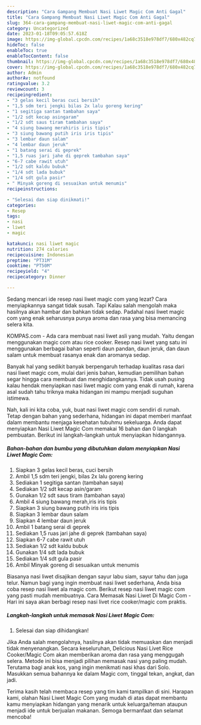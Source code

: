 ```yaml
---
description: "Cara Gampang Membuat Nasi Liwet Magic Com Anti Gagal"
title: "Cara Gampang Membuat Nasi Liwet Magic Com Anti Gagal"
slug: 364-cara-gampang-membuat-nasi-liwet-magic-com-anti-gagal
category: Uncategorized
date: 2023-01-18T09:05:57.618Z
image: https://img-global.cpcdn.com/recipes/1a68c3518e978df7/680x482cq70/nasi-liwet-magic-com-foto-resep-utama.jpg
hideToc: false
enableToc: true
enableTocContent: false
thumbnail: https://img-global.cpcdn.com/recipes/1a68c3518e978df7/680x482cq70/nasi-liwet-magic-com-foto-resep-utama.jpg
cover: https://img-global.cpcdn.com/recipes/1a68c3518e978df7/680x482cq70/nasi-liwet-magic-com-foto-resep-utama.jpg
author: Admin
authorAv: notfound
ratingvalue: 3.2
reviewcount: 3
recipeingredient:
- "3 gelas kecil beras cuci bersih"
- "1,5 sdm teri jengki bilas 2x lalu goreng kering"
- "1 segitiga santan tambahan saya"
- "1/2 sdt kecap asingaram"
- "1/2 sdt saus tiram tambahan saya"
- "4 siung bawang merahiris iris tipis"
- "3 siung bawang putih iris iris tipis"
- "3 lembar daun salam"
- "4 lembar daun jeruk"
- "1 batang serai di geprek"
- "1,5 ruas jari jahe di geprek tambahan saya"
- "6-7 cabe rawit utuh"
- "1/2 sdt kaldu bubuk"
- "1/4 sdt lada bubuk"
- "1/4 sdt gula pasir"
- " Minyak goreng di sesuaikan untuk menumis"
recipeinstructions:

- "Selesai dan siap dinikmati!"
categories:
- Resep
tags:
- nasi
- liwet
- magic

katakunci: nasi liwet magic 
nutrition: 274 calories
recipecuisine: Indonesian
preptime: "PT31M"
cooktime: "PT50M"
recipeyield: "4"
recipecategory: Dinner

---
```



Sedang mencari ide resep nasi liwet magic com yang lezat? Cara menyiapkannya sangat tidak susah. Tapi Kalau salah mengolah maka hasilnya akan hambar dan bahkan tidak sedap. Padahal nasi liwet magic com yang enak seharusnya punya aroma dan rasa yang bisa memancing selera kita.


KOMPAS.com - Ada cara membuat nasi liwet asli yang mudah. Yaitu dengan menggunakan magic com atau rice cooker. Resep nasi liwet yang satu ini menggunakan berbagai bahan seperti daun pandan, daun jeruk, dan daun salam untuk membuat rasanya enak dan aromanya sedap.

Banyak hal yang sedikit banyak berpengaruh terhadap kualitas rasa dari nasi liwet magic com, mulai dari jenis bahan, kemudian pemilihan bahan segar hingga cara membuat dan menghidangkannya. Tidak usah pusing kalau hendak menyiapkan nasi liwet magic com yang enak di rumah, karena asal sudah tahu triknya maka hidangan ini mampu menjadi suguhan istimewa.


Nah, kali ini kita coba, yuk, buat nasi liwet magic com sendiri di rumah. Tetap dengan bahan yang sederhana, hidangan ini dapat memberi manfaat dalam membantu menjaga kesehatan tubuhmu sekeluarga. Anda dapat menyiapkan Nasi Liwet Magic Com memakai 16 bahan dan 0 langkah pembuatan. Berikut ini langkah-langkah untuk menyiapkan hidangannya.

<!--inarticleads1-->

##### Bahan-bahan dan bumbu yang dibutuhkan dalam menyiapkan Nasi Liwet Magic Com:

1. Siapkan 3 gelas kecil beras, cuci bersih
1. Ambil 1,5 sdm teri jengki, bilas 2x lalu goreng kering
1. Sediakan 1 segitiga santan (tambahan saya)
1. Sediakan 1/2 sdt kecap asin/garam
1. Gunakan 1/2 sdt saus tiram (tambahan saya)
1. Ambil 4 siung bawang merah,iris iris tipis
1. Siapkan 3 siung bawang putih iris iris tipis
1. Siapkan 3 lembar daun salam
1. Siapkan 4 lembar daun jeruk
1. Ambil 1 batang serai di geprek
1. Sediakan 1,5 ruas jari jahe di geprek (tambahan saya)
1. Siapkan 6-7 cabe rawit utuh
1. Sediakan 1/2 sdt kaldu bubuk
1. Gunakan 1/4 sdt lada bubuk
1. Sediakan 1/4 sdt gula pasir
1. Ambil  Minyak goreng di sesuaikan untuk menumis


Biasanya nasi liwet disajikan dengan sayur labu siam, sayur tahu dan juga telur. Namun bagi yang ingin membuat nasi liwet sederhana, Anda bisa coba resep nasi liwet ala magic com. Berikut resep nasi liwet magic com yang pasti mudah membuatnya. Cara Memasak Nasi Liwet Di Magic Com - Hari ini saya akan berbagi resep nasi livet rice cooker/magic com praktis. 

<!--inarticleads2-->

##### Langkah-langkah untuk memasak Nasi Liwet Magic Com:


1. Selesai dan siap dihidangkan!

Jika Anda salah mengolahnya, hasilnya akan tidak memuaskan dan menjadi tidak menyenangkan. Secara keseluruhan, Delicious Nasi Livet Rice Cooker/Magic Com akan memberikan aroma dan rasa yang menggugah selera. Metode ini bisa menjadi pilihan memasak nasi yang paling mudah. Terutama bagi anak kos, yang ingin menikmati nasi khas dari Solo. Masukkan semua bahannya ke dalam Magic com, tinggal tekan, angkat, dan jadi. 

Terima kasih telah membaca resep yang tim kami tampilkan di sini. Harapan kami, olahan Nasi Liwet Magic Com yang mudah di atas dapat membantu kamu menyiapkan hidangan yang menarik untuk keluarga/teman ataupun menjadi ide untuk berjualan makanan. Semoga bermanfaat dan selamat mencoba!

